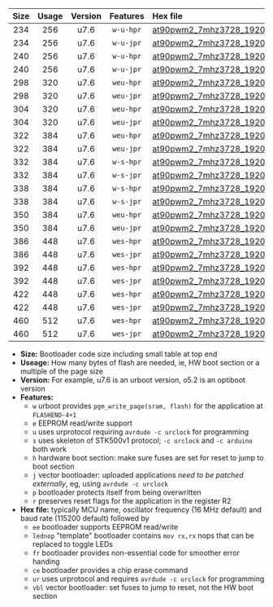 |Size|Usage|Version|Features|Hex file|
|:-:|:-:|:-:|:-:|:--|
|234|256|u7.6|`w-u-hpr`|[at90pwm2_7mhz3728_19200bps_ur.hex](https://raw.githubusercontent.com/stefanrueger/urboot/main//at90pwm2_7mhz3728_19200bps_ur.hex)|
|234|256|u7.6|`w-u-jpr`|[at90pwm2_7mhz3728_19200bps_ur_vbl.hex](https://raw.githubusercontent.com/stefanrueger/urboot/main//at90pwm2_7mhz3728_19200bps_ur_vbl.hex)|
|240|256|u7.6|`w-u-hpr`|[at90pwm2_7mhz3728_19200bps_lednop_ur.hex](https://raw.githubusercontent.com/stefanrueger/urboot/main//at90pwm2_7mhz3728_19200bps_lednop_ur.hex)|
|240|256|u7.6|`w-u-jpr`|[at90pwm2_7mhz3728_19200bps_lednop_ur_vbl.hex](https://raw.githubusercontent.com/stefanrueger/urboot/main//at90pwm2_7mhz3728_19200bps_lednop_ur_vbl.hex)|
|298|320|u7.6|`weu-hpr`|[at90pwm2_7mhz3728_19200bps_ee_ur.hex](https://raw.githubusercontent.com/stefanrueger/urboot/main//at90pwm2_7mhz3728_19200bps_ee_ur.hex)|
|298|320|u7.6|`weu-jpr`|[at90pwm2_7mhz3728_19200bps_ee_ur_vbl.hex](https://raw.githubusercontent.com/stefanrueger/urboot/main//at90pwm2_7mhz3728_19200bps_ee_ur_vbl.hex)|
|304|320|u7.6|`weu-hpr`|[at90pwm2_7mhz3728_19200bps_ee_lednop_ur.hex](https://raw.githubusercontent.com/stefanrueger/urboot/main//at90pwm2_7mhz3728_19200bps_ee_lednop_ur.hex)|
|304|320|u7.6|`weu-jpr`|[at90pwm2_7mhz3728_19200bps_ee_lednop_ur_vbl.hex](https://raw.githubusercontent.com/stefanrueger/urboot/main//at90pwm2_7mhz3728_19200bps_ee_lednop_ur_vbl.hex)|
|322|384|u7.6|`weu-hpr`|[at90pwm2_7mhz3728_19200bps_ee_lednop_fr_ur.hex](https://raw.githubusercontent.com/stefanrueger/urboot/main//at90pwm2_7mhz3728_19200bps_ee_lednop_fr_ur.hex)|
|322|384|u7.6|`weu-jpr`|[at90pwm2_7mhz3728_19200bps_ee_lednop_fr_ur_vbl.hex](https://raw.githubusercontent.com/stefanrueger/urboot/main//at90pwm2_7mhz3728_19200bps_ee_lednop_fr_ur_vbl.hex)|
|332|384|u7.6|`w-s-hpr`|[at90pwm2_7mhz3728_19200bps.hex](https://raw.githubusercontent.com/stefanrueger/urboot/main//at90pwm2_7mhz3728_19200bps.hex)|
|332|384|u7.6|`w-s-jpr`|[at90pwm2_7mhz3728_19200bps_vbl.hex](https://raw.githubusercontent.com/stefanrueger/urboot/main//at90pwm2_7mhz3728_19200bps_vbl.hex)|
|338|384|u7.6|`w-s-hpr`|[at90pwm2_7mhz3728_19200bps_lednop.hex](https://raw.githubusercontent.com/stefanrueger/urboot/main//at90pwm2_7mhz3728_19200bps_lednop.hex)|
|338|384|u7.6|`w-s-jpr`|[at90pwm2_7mhz3728_19200bps_lednop_vbl.hex](https://raw.githubusercontent.com/stefanrueger/urboot/main//at90pwm2_7mhz3728_19200bps_lednop_vbl.hex)|
|350|384|u7.6|`weu-hpr`|[at90pwm2_7mhz3728_19200bps_ee_lednop_fr_ce_ur.hex](https://raw.githubusercontent.com/stefanrueger/urboot/main//at90pwm2_7mhz3728_19200bps_ee_lednop_fr_ce_ur.hex)|
|350|384|u7.6|`weu-jpr`|[at90pwm2_7mhz3728_19200bps_ee_lednop_fr_ce_ur_vbl.hex](https://raw.githubusercontent.com/stefanrueger/urboot/main//at90pwm2_7mhz3728_19200bps_ee_lednop_fr_ce_ur_vbl.hex)|
|386|448|u7.6|`wes-hpr`|[at90pwm2_7mhz3728_19200bps_ee.hex](https://raw.githubusercontent.com/stefanrueger/urboot/main//at90pwm2_7mhz3728_19200bps_ee.hex)|
|386|448|u7.6|`wes-jpr`|[at90pwm2_7mhz3728_19200bps_ee_vbl.hex](https://raw.githubusercontent.com/stefanrueger/urboot/main//at90pwm2_7mhz3728_19200bps_ee_vbl.hex)|
|392|448|u7.6|`wes-hpr`|[at90pwm2_7mhz3728_19200bps_ee_lednop.hex](https://raw.githubusercontent.com/stefanrueger/urboot/main//at90pwm2_7mhz3728_19200bps_ee_lednop.hex)|
|392|448|u7.6|`wes-jpr`|[at90pwm2_7mhz3728_19200bps_ee_lednop_vbl.hex](https://raw.githubusercontent.com/stefanrueger/urboot/main//at90pwm2_7mhz3728_19200bps_ee_lednop_vbl.hex)|
|422|448|u7.6|`wes-hpr`|[at90pwm2_7mhz3728_19200bps_ee_lednop_fr.hex](https://raw.githubusercontent.com/stefanrueger/urboot/main//at90pwm2_7mhz3728_19200bps_ee_lednop_fr.hex)|
|422|448|u7.6|`wes-jpr`|[at90pwm2_7mhz3728_19200bps_ee_lednop_fr_vbl.hex](https://raw.githubusercontent.com/stefanrueger/urboot/main//at90pwm2_7mhz3728_19200bps_ee_lednop_fr_vbl.hex)|
|460|512|u7.6|`wes-hpr`|[at90pwm2_7mhz3728_19200bps_ee_lednop_fr_ce.hex](https://raw.githubusercontent.com/stefanrueger/urboot/main//at90pwm2_7mhz3728_19200bps_ee_lednop_fr_ce.hex)|
|460|512|u7.6|`wes-jpr`|[at90pwm2_7mhz3728_19200bps_ee_lednop_fr_ce_vbl.hex](https://raw.githubusercontent.com/stefanrueger/urboot/main//at90pwm2_7mhz3728_19200bps_ee_lednop_fr_ce_vbl.hex)|

- **Size:** Bootloader code size including small table at top end
- **Useage:** How many bytes of flash are needed, ie, HW boot section or a multiple of the page size
- **Version:** For example, u7.6 is an urboot version, o5.2 is an optiboot version
- **Features:**
  + `w` urboot provides `pgm_write_page(sram, flash)` for the application at `FLASHEND-4+1`
  + `e` EEPROM read/write support
  + `u` uses urprotocol requiring `avrdude -c urclock` for programming
  + `s` uses skeleton of STK500v1 protocol; `-c urclock` and `-c arduino` both work
  + `h` hardware boot section: make sure fuses are set for reset to jump to boot section
  + `j` vector bootloader: uploaded applications *need to be patched externally*, eg, using `avrdude -c urclock`
  + `p` bootloader protects itself from being overwritten
  + `r` preserves reset flags for the application in the register R2
- **Hex file:** typically MCU name, oscillator frequency (16 MHz default) and baud rate (115200 default) followed by
  + `ee` bootloader supports EEPROM read/write
  + `lednop` "template" bootloader contains `mov rx,rx` nops that can be replaced to toggle LEDs
  + `fr` bootloader provides non-essential code for smoother error handing
  + `ce` bootloader provides a chip erase command
  + `ur` uses urprotocol and requires `avrdude -c urclock` for programming
  + `vbl` vector bootloader: set fuses to jump to reset, not the HW boot section
